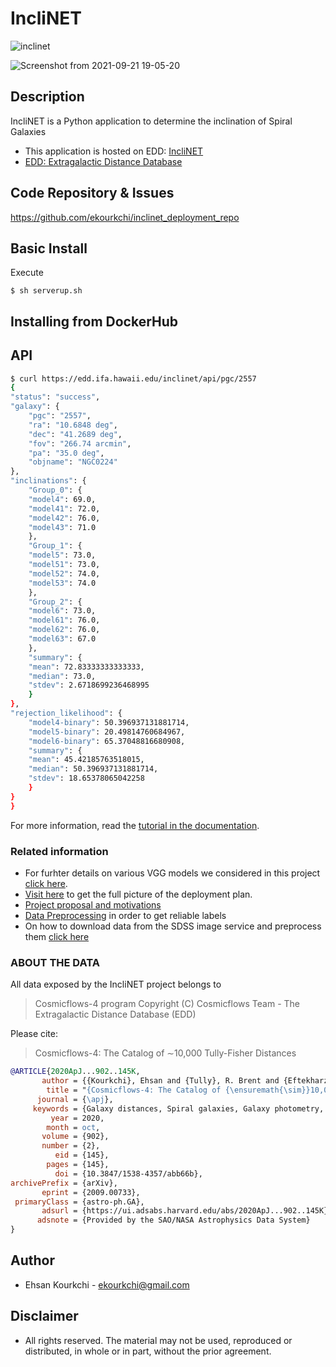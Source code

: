 # IncliNET

![inclinet](https://user-images.githubusercontent.com/13570487/134272581-5720cada-75b4-4f4e-9eda-4bd9753a34e5.png)

![Screenshot from 2021-09-21 19-05-20](https://user-images.githubusercontent.com/13570487/134273571-099b9f86-ffb3-450e-94a8-c3262970f51f.png)


## Description

IncliNET is a Python application to determine the inclination of Spiral Galaxies

- This application is hosted on EDD: [IncliNET](http://edd.ifa.hawaii.edu/inclinet/)
- [EDD: Extragalactic Distance Database](https://edd.ifa.hawaii.edu)


## Code Repository & Issues

https://github.com/ekourkchi/inclinet_deployment_repo


## Basic Install


Execute

```console
$ sh serverup.sh
```

## Installing from DockerHub


## API

```bash
$ curl https://edd.ifa.hawaii.edu/inclinet/api/pgc/2557
{
"status": "success",
"galaxy": {
    "pgc": "2557",
    "ra": "10.6848 deg",
    "dec": "41.2689 deg",
    "fov": "266.74 arcmin",
    "pa": "35.0 deg",
    "objname": "NGC0224"
},
"inclinations": {
    "Group_0": {
    "model4": 69.0,
    "model41": 72.0,
    "model42": 76.0,
    "model43": 71.0
    },
    "Group_1": {
    "model5": 73.0,
    "model51": 73.0,
    "model52": 74.0,
    "model53": 74.0
    },
    "Group_2": {
    "model6": 73.0,
    "model61": 76.0,
    "model62": 76.0,
    "model63": 67.0
    },
    "summary": {
    "mean": 72.83333333333333,
    "median": 73.0,
    "stdev": 2.6718699236468995
    }
},
"rejection_likelihood": {
    "model4-binary": 50.396937131881714,
    "model5-binary": 20.49814760684967,
    "model6-binary": 65.37048816680908,
    "summary": {
    "mean": 45.42185763518015,
    "median": 50.396937131881714,
    "stdev": 18.65378065042258
    }
}
}
```

For more information, read the [tutorial in the
documentation]().

### Related information

- For furhter details on various VGG models we considered in this project [click here](https://github.com/ekourkchi/incNET-data/tree/master/incNET_VGGcnn_withAugmentation).
- [Visit here](https://github.com/ekourkchi/inclinet_production_repo/blob/main/Inclinet_Deployment_Architecture.pdf) to get the full picture of the deployment plan.
- [Project proposal and motivations](https://github.com/ekourkchi/incNET-data)
- [Data Preprocessing](https://github.com/ekourkchi/incNET-data/blob/master/incNET_dataPrep/incNET_dataClean.ipynb) in order to get reliable labels
- On how to download data from the SDSS image service and preprocess them [click here](https://github.com/ekourkchi/SDSS_get)

### ABOUT THE DATA

All data exposed by the IncliNET project belongs to 

> Cosmicflows-4 program
> Copyright (C) Cosmicflows
> Team - The Extragalactic Distance Database (EDD)

Please cite:

> Cosmicflows-4: The Catalog of ∼10,000 Tully-Fisher Distances

```bib
@ARTICLE{2020ApJ...902..145K,
       author = {{Kourkchi}, Ehsan and {Tully}, R. Brent and {Eftekharzadeh}, Sarah and {Llop}, Jordan and {Courtois}, H{\'e}l{\`e}ne M. and {Guinet}, Daniel and {Dupuy}, Alexandra and {Neill}, James D. and {Seibert}, Mark and {Andrews}, Michael and {Chuang}, Juana and {Danesh}, Arash and {Gonzalez}, Randy and {Holthaus}, Alexandria and {Mokelke}, Amber and {Schoen}, Devin and {Urasaki}, Chase},
        title = "{Cosmicflows-4: The Catalog of {\ensuremath{\sim}}10,000 Tully-Fisher Distances}",
      journal = {\apj},
     keywords = {Galaxy distances, Spiral galaxies, Galaxy photometry, Hubble constant, H I line emission, Large-scale structure of the universe, Inclination, Sky surveys, Catalogs, Distance measure, Random Forests, 590, 1560, 611, 758, 690, 902, 780, 1464, 205, 395, 1935, Astrophysics - Astrophysics of Galaxies},
         year = 2020,
        month = oct,
       volume = {902},
       number = {2},
          eid = {145},
        pages = {145},
          doi = {10.3847/1538-4357/abb66b},
archivePrefix = {arXiv},
       eprint = {2009.00733},
 primaryClass = {astro-ph.GA},
       adsurl = {https://ui.adsabs.harvard.edu/abs/2020ApJ...902..145K},
      adsnote = {Provided by the SAO/NASA Astrophysics Data System}
}
```

## Author

- Ehsan Kourkchi - [ekourkchi@gmail.com](ekourkchi@gmail.com)

## Disclaimer <a name="Disclaimer"></a>

 * All rights reserved. The material may not be used, reproduced or distributed, in whole or in part, without the prior agreement. 
